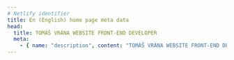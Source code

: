 ```yaml
---
# Netlify identifier
title: En (English) home page meta data
head:
  title: TOMÁŠ VRÁNA WEBSITE FRONT-END DEVELOPER
  meta:
    - { name: "description", content: "TOMÁŠ VRÁNA WEBSITE FRONT-END DEVELOPER", file: "" }
---
```

